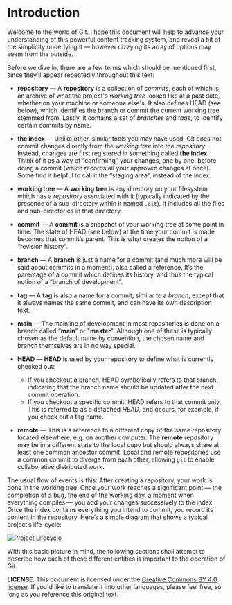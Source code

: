 # Introduction

Welcome to the world of Git. I hope this document will help to advance your understanding of this powerful content tracking system, and reveal a bit of the simplicity underlying it — however dizzying its array of options may seem from the outside.

Before we dive in, there are a few terms which should be mentioned first, since they’ll appear repeatedly throughout this text:

* **repository** — A **repository** is a collection of _commits_, each of which is an archive of what the project's _working tree_ looked like at a past date, whether on your machine or someone else's. It also defines HEAD (see below), which identifies the branch or commit the current working tree stemmed from. Lastly, it contains a set of _branches_ and _tags_, to identify certain commits by name.

* **the index** — Unlike other, similar tools you may have used, Git does not commit changes directly from the _working tree_ into the _repository_. Instead, changes are first registered in something called **the index**. Think of it as a way of “confirming” your changes, one by one, before doing a commit (which records all your approved changes at once). Some find it helpful to call it the “staging area”, instead of the index.

* **working tree** — A **working tree** is any directory on your filesystem which has a _repository_ associated with it (typically indicated by the presence of a sub-directory within it named `.git`). It includes all the files and sub-directories in that directory.

* **commit** — A **commit** is a snapshot of your working tree at some point in time. The state of HEAD (see below) at the time your commit is made becomes that commit’s parent. This is what creates the notion of a “revision history”.

* **branch** — A **branch** is just a name for a commit (and much more will be said about commits in a moment), also called a reference. It’s the parentage of a commit which defines its history, and thus the typical notion of a “branch of development”.

* **tag** — A **tag** is also a name for a commit, similar to a _branch_, except that it always names the same commit, and can have its own description text.

* **main** — The mainline of development in most repositories is done on a branch called “**main**” or "**master**". Although one of these is typically chosen as the default name by convention, the chosen name and branch themselves are in no way special.

* **HEAD** — **HEAD** is used by your repository to define what is currently checked out:
  * If you checkout a branch, HEAD symbolically refers to that branch, indicating that the branch name should be updated after the next commit operation.
  *  If you checkout a specific commit, HEAD refers to that commit only. This is referred to as a detached _HEAD_, and occurs, for example, if you check out a tag name.

* **remote** — This is a reference to a different copy of the same repository located elsewhere, e.g. on another computer. The **remote** repository may be in a different state to the local copy but should always share at least one common ancestor commit. Local and remote repositories use a common commit to diverge from each other, allowing `git` to enable collaborative distributed work.

The usual flow of events is this: After creating a repository, your work is done in the working tree. Once your work reaches a significant point — the completion of a bug, the end of the working day, a moment when everything compiles — you add your changes successively to the index. Once the index contains everything you intend to commit, you record its content in the repository. Here’s a simple diagram that shows a typical project’s life-cycle:

![Project Lifecycle](images/lifecycle.png)

With this basic picture in mind, the following sections shall attempt to describe how each of these different entities is important to the operation of Git.

**LICENSE**: This document is licensed under the [Creative Commons BY 4.0 license](https://creativecommons.org/licenses/by/4.0/legalcode). If you'd like to translate it into other languages, please feel free, so long as you reference this original text.
